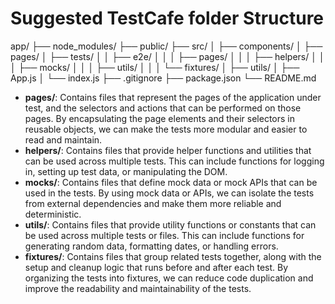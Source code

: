 # Suggested TestCafe folder Structure

app/
├── node_modules/
├── public/
├── src/
│   ├── components/
│   ├── pages/
│   ├── tests/
│   │   ├── e2e/
│   │   │   ├── pages/
│   │   │   ├── helpers/
│   │   │   ├── mocks/
│   │   │   ├── utils/
│   │   │   └── fixtures/
│   ├── utils/
│   ├── App.js
│   └── index.js
├── .gitignore
├── package.json
└── README.md


- **pages/**: Contains files that represent the pages of the application under test, and the selectors and actions that can be performed on those pages. By encapsulating the page elements and their selectors in reusable objects, we can make the tests more modular and easier to read and maintain.
- **helpers/**: Contains files that provide helper functions and utilities that can be used across multiple tests. This can include functions for logging in, setting up test data, or manipulating the DOM.
- **mocks/**: Contains files that define mock data or mock APIs that can be used in the tests. By using mock data or APIs, we can isolate the tests from external dependencies and make them more reliable and deterministic.
- **utils/**: Contains files that provide utility functions or constants that can be used across multiple tests or files. This can include functions for generating random data, formatting dates, or handling errors.
- **fixtures/**: Contains files that group related tests together, along with the setup and cleanup logic that runs before and after each test. By organizing the tests into fixtures, we can reduce code duplication and improve the readability and maintainability of the tests.
